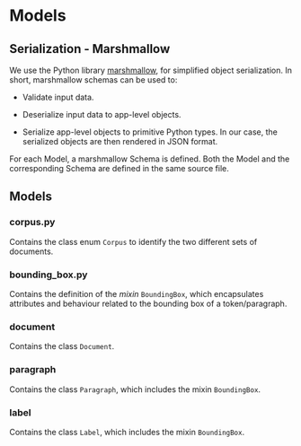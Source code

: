 # Models 

## Serialization - Marshmallow

We use the Python library [marshmallow](https://marshmallow.readthedocs.io/en/stable/), for
simplified object serialization. In short, marshmallow schemas can be used to:

 + Validate input data.

 + Deserialize input data to app-level objects.

 + Serialize app-level objects to primitive Python types. In our case, the serialized objects are
then rendered in JSON format.

For each Model, a marshmallow Schema is defined. Both the Model and the corresponding Schema
are defined in the same source file.

## Models

### corpus.py
Contains the class enum `Corpus` to identify the two different sets of documents.

### bounding_box.py
Contains the definition of the *mixin* `BoundingBox`, which encapsulates attributes and behaviour 
related to the bounding box of a token/paragraph.

### document 
Contains the class `Document`.

### paragraph 
Contains the class `Paragraph`, which includes the mixin `BoundingBox`.

### label 
Contains the class `Label`, which includes the mixin `BoundingBox`.


